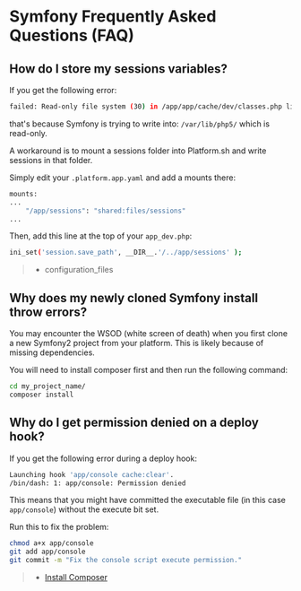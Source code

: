 # Symfony Frequently Asked Questions (FAQ)

## How do I store my sessions variables?

If you get the following error:

```bash
failed: Read-only file system (30) in /app/app/cache/dev/classes.php line 420
```

that's because Symfony is trying to write into: `/var/lib/php5/` which
is read-only.

A workaround is to mount a sessions folder into Platform.sh and write
sessions in that folder.

Simply edit your `.platform.app.yaml` and add a mounts there:

```bash
mounts:
...
    "/app/sessions": "shared:files/sessions"
...
```

Then, add this line at the top of your `app_dev.php`:

```bash
ini_set('session.save_path', __DIR__.'/../app/sessions' );
```

> -   configuration_files

## Why does my newly cloned Symfony install throw errors?

You may encounter the WSOD (white screen of death) when you first clone
a new Symfony2 project from your platform. This is likely because of
missing dependencies.

You will need to install composer first and then run the following
command:

```bash
cd my_project_name/
composer install
```

## Why do I get permission denied on a deploy hook?

If you get the following error during a deploy hook:
```bash
Launching hook 'app/console cache:clear'.
/bin/dash: 1: app/console: Permission denied
```

This means that you might have committed the executable file (in this case ``app/console``) without the execute bit set.

Run this to fix the problem:
```bash
chmod a+x app/console
git add app/console
git commit -m "Fix the console script execute permission."
```

> -   [Install Composer](https://getcomposer.org/download/)
